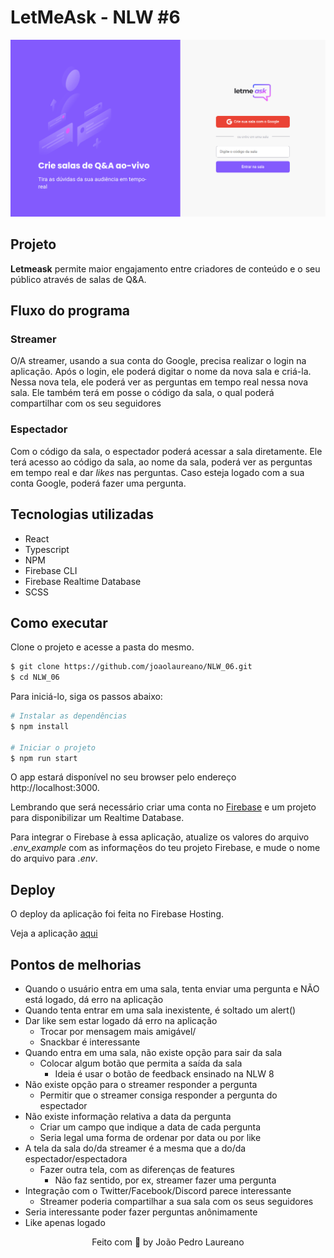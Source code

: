
# LetMeAsk - NLW #6

![Foto do projeto LetMeAsk](.github/presentation.png)

## Projeto
**Letmeask** permite maior engajamento entre criadores de conteúdo e o seu público através de salas de Q&A.
## Fluxo do programa
### Streamer
O/A streamer, usando a sua conta do Google, precisa realizar o login na aplicação. Após o login, ele poderá digitar o nome da nova sala e criá-la.
Nessa nova tela, ele poderá ver as perguntas em tempo real nessa nova sala.
Ele também terá em posse o código da sala, o qual poderá compartilhar com os seu seguidores
### Espectador
Com o código da sala, o espectador poderá acessar a sala diretamente.
Ele terá acesso ao código da sala, ao nome da sala, poderá ver as perguntas em tempo real e dar *likes* nas perguntas. Caso esteja logado com a sua conta Google, poderá fazer uma pergunta.
## Tecnologias utilizadas
* React
* Typescript
* NPM
* Firebase CLI
* Firebase Realtime Database
* SCSS
## Como executar
Clone o projeto e acesse a pasta do mesmo.
```bash
$ git clone https://github.com/joaolaureano/NLW_06.git
$ cd NLW_06
```
Para iniciá-lo, siga os passos abaixo:
```bash
# Instalar as dependências
$ npm install

# Iniciar o projeto
$ npm run start
```
O app estará disponível no seu browser pelo endereço http://localhost:3000.

Lembrando que será necessário criar uma conta no [Firebase](https://firebase.google.com/) e um projeto para disponibilizar um Realtime Database.

Para integrar o Firebase à essa aplicação, atualize os valores do arquivo *.env_example* com as informaçẽos do teu projeto Firebase, e mude o nome do arquivo para *.env*.
## Deploy
O deploy da aplicação foi feita no Firebase Hosting.

Veja a aplicação [aqui](https://letmeask-56af7.web.app)
## Pontos de melhorias
 - Quando o usuário entra em uma sala, tenta enviar uma pergunta e NÃO está logado, dá erro na aplicação
 - Quando tenta entrar em uma sala inexistente, é soltado um alert()
- Dar like sem estar logado dá erro na aplicação
   - Trocar por mensagem mais amigável/
    - Snackbar é interessante
- Quando entra em uma sala, não existe opção para sair da sala
  - Colocar algum botão que permita a saída da sala
    - Ideia é usar o botão de feedback ensinado na NLW 8
 - Não existe opção para o streamer responder a pergunta
   - Permitir que o streamer consiga responder a pergunta do espectador
- Não existe informação relativa a data da pergunta
  - Criar um campo que indique a data de cada pergunta
  - Seria legal uma forma de ordenar por data ou por like
- A tela da sala do/da streamer é a mesma que a do/da espectador/espectadora
  - Fazer outra tela, com as diferenças de features
    - Não faz sentido, por ex, streamer fazer uma pergunta
- Integração com o Twitter/Facebook/Discord parece interessante
  - Streamer poderia compartilhar a sua sala com os seus seguidores
- Seria interessante poder fazer perguntas anônimamente
- Like apenas logado

<p align="center">
Feito com 💜 by João Pedro Laureano
</p>